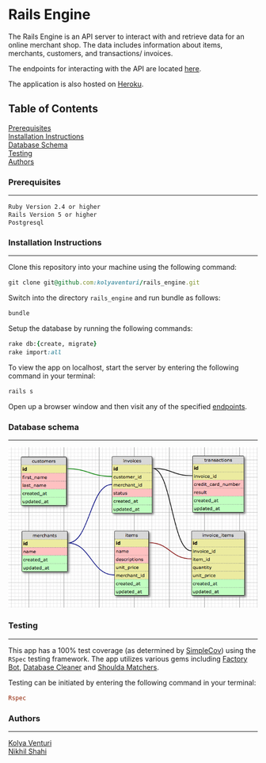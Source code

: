 # Rails Engine

The Rails Engine is an API server to interact with and retrieve data for an online merchant shop. The data includes information about items, merchants, customers, and transactions/ invoices.

The endpoints for interacting with the API are located [here](./readme/endpoints.md).

The application is also hosted on [Heroku](http://rails-engine-1801.herokuapp.com/api/v1/merchants).

## Table of Contents
[Prerequisites](#prerequisites)  
[Installation Instructions](#installation-instructions)  
[Database Schema](#database-schema)  
[Testing](#testing)  
[Authors](#authors)

### Prerequisites
---

```
Ruby Version 2.4 or higher
Rails Version 5 or higher
Postgresql
```

### Installation Instructions
---

Clone this repository into your machine using the following command:
```ruby
git clone git@github.com:kolyaventuri/rails_engine.git
```

Switch into the directory ```rails_engine``` and run bundle as follows:
```ruby
bundle
```

Setup the database by running the following commands:
```ruby
rake db:{create, migrate}
rake import:all
```

To view the app on localhost, start the server by entering the following command in your terminal:
```ruby
rails s
```

Open up a browser window and then visit any of the specified [endpoints](./readme/endpoints.md).

### Database schema
---
![schema](./readme/schema.png)

### Testing
---

This app has a 100% test coverage (as determined by [SimpleCov](https://github.com/colszowka/simplecov)) using the ```RSpec``` testing framework. The app utilizes various gems including [Factory Bot](https://github.com/thoughtbot/factory_bot), [Database Cleaner](https://github.com/DatabaseCleaner/database_cleaner) and [Shoulda Matchers](https://github.com/thoughtbot/shoulda-matchers).

Testing can be initiated by entering the following command in your terminal:
```ruby
Rspec
```

### Authors
---

[Kolya Venturi](https://github.com/kolyaventuri)  
[Nikhil Shahi](https://github.com/Shniks)
